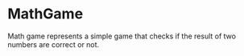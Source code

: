 # MathGame
Math game represents a simple game that checks if the result of two numbers are correct or not.
